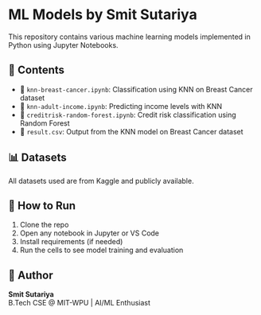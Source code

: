 # ML Models by Smit Sutariya

This repository contains various machine learning models implemented in Python using Jupyter Notebooks.

## 📂 Contents

- 📒 `knn-breast-cancer.ipynb`: Classification using KNN on Breast Cancer dataset
- 📒 `knn-adult-income.ipynb`: Predicting income levels with KNN
- 📒 `creditrisk-random-forest.ipynb`: Credit risk classification using Random Forest
- 📄 `result.csv`: Output from the KNN model on Breast Cancer dataset

## 📊 Datasets
All datasets used are from Kaggle and publicly available.

## 🚀 How to Run
1. Clone the repo
2. Open any notebook in Jupyter or VS Code
3. Install requirements (if needed)
4. Run the cells to see model training and evaluation

## 👤 Author
**Smit Sutariya**  
B.Tech CSE @ MIT-WPU | AI/ML Enthusiast

